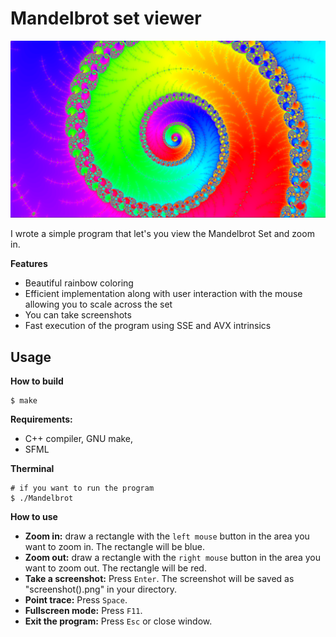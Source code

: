 # Mandelbrot set viewer

![screenshot](picts/8.png "Screenshot")

I wrote a simple program that let's you view the Mandelbrot Set and zoom in.

**Features**

- Beautiful rainbow coloring
- Efficient implementation along with user interaction with the mouse allowing you to scale across the set
- You can take screenshots
- Fast execution of the program using SSE and AVX intrinsics


## Usage

**How to build**

```console
$ make
```
**Requirements:**

- C++ compiler, GNU make,
- SFML

**Therminal**

```console
# if you want to run the program
$ ./Mandelbrot
```

**How to use**

- **Zoom in:** draw a rectangle with the `left mouse` button in the area you want to zoom in. The rectangle will be blue.
- **Zoom out:** draw a rectangle with the `right mouse` button in the area you want to zoom out. The rectangle will be red.
- **Take a screenshot:** Press `Enter`. The screenshot will be saved as "screenshot(<number>).png" in your directory.
- **Point trace:** Press `Space`.
- **Fullscreen mode:** Press `F11`.
- **Exit the program:** Press `Esc` or close window.
